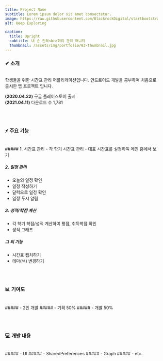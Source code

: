 ```yaml
---
title: Project Name
subtitle: Lorem ipsum dolor sit amet consectetur.
image: https://raw.githubusercontent.com/BlackrockDigital/startbootstrap-agency/master/src/assets/img/portfolio/02-full.jpg
alt: Keep Exploring

caption:
  title: Upright
  subtitle: 내 손 안의<br>허리 관리 매니저
  thumbnail: /assets/img/portfolio/03-thumbnail.jpg
---
```

### ✔ 소개
<br>
학생들을 위한 시간표 관리 어플리케이션입니다.  
안드로이드 개발을 공부하며 처음으로 출시한 앱 프로젝트 입니다.

**(2020.04.22)** 구글 플레이스토어 출시  
**(2021.04.11)** 다운로드 수 1,781

<br><br>

### ⚡ 주요 기능  
<br>
##### 1. 시간표 관리
  - 각 학기 시간표 관리
  - 대표 시간표를 설정하여 메인 홈에서 보기

##### 2. 일정 관리
  - 오늘의 일정 확인
  - 일정 작성하기
  - 달력으로 일정 확인
  - 일정 푸시 알림

##### 3. 성적/학점 계산
  - 각 학기 학점/성적 계산하여 평점, 취득학점 확인
  - 성적 그래프

##### 그 외 기능
  - 시간표 캡처하기
  - 테마(색) 변경하기

<br><br>

### 📊 기여도
<br>
#####   - 2인 개발  
#####   - 기획 50%  
#####   - 개발 50%
  
<br><br>

### 💻 개발 내용
<br>
##### - UI
##### - SharedPreferences 
##### - Graph
##### - etc..
  
<br><br>
